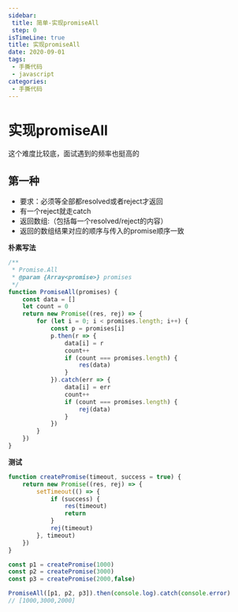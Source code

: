 ```yaml
---
sidebar:
 title: 简单-实现promiseAll
 step: 0
isTimeLine: true
title: 实现promiseAll
date: 2020-09-01
tags:
 - 手撕代码
 - javascript
categories:
 - 手撕代码
---
```

# 实现promiseAll

这个难度比较底，面试遇到的频率也挺高的
## 第一种
* 要求：必须等全部都resolved或者reject才返回
* 有一个reject就走catch
* 返回数组:（包括每一个resolved/reject的内容）
* 返回的数组结果对应的顺序与传入的promise顺序一致

**朴素写法**
```js
/**
 * Promise.All
 * @param {Array<promise>} promises 
 */
function PromiseAll(promises) {
    const data = []
    let count = 0
    return new Promise((res, rej) => {
        for (let i = 0; i < promises.length; i++) {
            const p = promises[i]
            p.then(r => {
                data[i] = r
                count++
                if (count === promises.length) {
                    res(data)
                }
            }).catch(err => {
                data[i] = err
                count++
                if (count === promises.length) {
                    rej(data)
                }
            })
        }
    })
}
```

**测试**
```js
function createPromise(timeout, success = true) {
    return new Promise((res, rej) => {
        setTimeout(() => {
            if (success) {
                res(timeout)
                return
            }
            rej(timeout)
        }, timeout)
    })
}

const p1 = createPromise(1000)
const p2 = createPromise(3000)
const p3 = createPromise(2000,false)

PromiseAll([p1, p2, p3]).then(console.log).catch(console.error)
// [1000,3000,2000]
```

<comment/>
<tongji/>